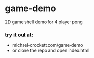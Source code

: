 # game-demo
2D game shell demo for 4 player pong

### try it out at: 
- michael-crockett.com/game-demo
- or clone the repo and open index.html
